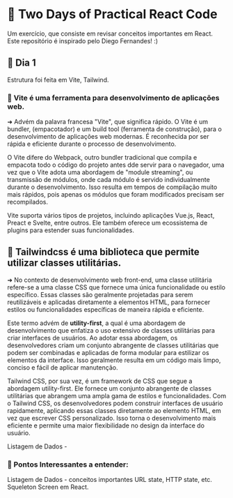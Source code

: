 # :butterfly: Two Days of Practical React Code

Um exercício, que consiste em revisar conceitos importantes em React. Este repositório é inspirado pelo Diego Fernandes! :)

## :seedling: Dia 1

Estrutura foi feita em Vite, Tailwind.

### :snail: **Vite** é uma ferramenta para desenvolvimento de aplicações web.

➜ Advém da palavra francesa "Vite", que significa rápido. O Vite é um bundler, (empacotador) e um build tool (ferramenta de construção), para o desenvolvimento de aplicações web modernas. É reconhecida por ser rápida e eficiente durante o processo de desenvolvimento.

O Vite difere do Webpack, outro bundler tradicional que compila e empacota todo o código do projeto antes dde servir para o navegador, uma vez que o Vite adota uma abordagem de "module streaming", ou transmissão de módulos, onde cada módulo é servido individualmente durante o desenvolvimento. Isso resulta em tempos de compilação muito mais rápidos, pois apenas os módulos que foram modificados precisam ser recompilados.

Vite suporta vários tipos de projetos, incluindo aplicações Vue.js, React, Preact e Svelte, entre outros. Ele também oferece um ecossistema de plugins para estender suas funcionalidades.

## :lady_beetle: **Tailwindcss** é uma biblioteca que permite utilizar classes utilitárias.

➜ No contexto de desenvolvimento web front-end, uma classe utilitária refere-se a uma classe CSS que fornece uma única funcionalidade ou estilo específico. Essas classes são geralmente projetadas para serem reutilizáveis e aplicadas diretamente a elementos HTML, para fornecer estilos ou funcionalidades específicas de maneira rápida e eficiente.

Este termo advém de **utility-first**, a qual é uma abordagem de desenvolvimento que enfatiza o uso extensivo de classes utilitárias para criar interfaces de usuários. Ao adotar essa abordagem, os desenvolvedores criam um conjunto abrangente de classes utilitárias que podem ser combinadas e aplicadas de forma modular para estilizar os elementos da interface. Isso geralmente resulta em um código mais limpo, conciso e fácil de aplicar manutenção.

Tailwind CSS, por sua vez, é um framework de CSS que segue a abordagem utility-first. Ele fornece um conjunto abrangente de classes utilitárias que abrangem uma ampla gama de estilos e funcionalidades. Com o Tailwind CSS, os desenvolvedores podem construir interfaces de usuário rapidamente, aplicando essas classes diretamente ao elemento HTML, em vez que escrever CSS personalizado. Isso torna o desenvolvimento mais eficiente e permite uma maior flexibilidade no design da interface do usuário.

Listagem de Dados -

### :sunflower: Pontos Interessantes a entender:

Listagem de Dados - conceitos importantes URL state, HTTP state, etc.
Squeleton Screen em React.
